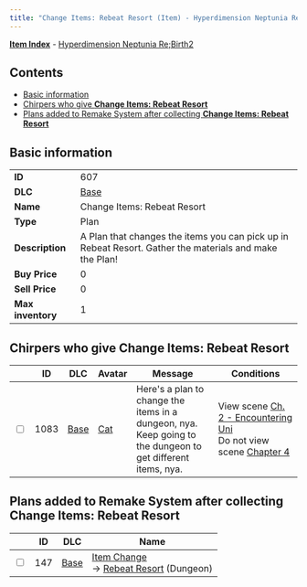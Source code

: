 ```yaml
---
title: "Change Items: Rebeat Resort (Item) - Hyperdimension Neptunia Re;Birth2"
---
```


[**Item Index**](/neptunia/rb2/item/index.html) - [Hyperdimension Neptunia Re;Birth2](/neptunia/rb2)

## Contents

- [Basic information](#basic-information)
- [Chirpers who give **Change Items: Rebeat Resort**](#chirpers-who-give-change-items-rebeat-resort)
- [Plans added to Remake System after collecting **Change Items: Rebeat Resort**](#plans-added-to-remake-system-after-collecting-change-items-rebeat-resort)

## Basic information

|   |   |
| -- | -- |
| **ID** | 607 |
| **DLC** | [Base](/neptunia/rb2/dlc/0-base.html) |
| **Name** | Change Items: Rebeat Resort |
| **Type** | Plan |
| **Description** | A Plan that changes the items you can pick up in Rebeat Resort. Gather the materials and make the Plan! |
| **Buy Price** | 0 |
| **Sell Price** | 0 |
| **Max inventory** | 1 |

## Chirpers who give **Change Items: Rebeat Resort**

|    | ID | DLC | Avatar | Message | Conditions |
| -- | -- | --- | ------ | ------- | ---------- |
| <input type="checkbox" id="rb2-chirper-event-0-1083" class="trackbox" /> | 1083 | [Base](/neptunia/rb2/dlc/0-base.html) | [Cat](/neptunia/rb2/avatar/0-51-cat.html) | Here's a plan to change the items in a dungeon, nya.<br />Keep going to the dungeon to get different items, nya. | View scene [Ch. 2 - Encountering Uni](/neptunia/rb2/scene/0-103-ch-2-encountering-uni.html)<br />Do not view scene [Chapter 4](/neptunia/rb2/scene/0-301-chapter-4.html) |

## Plans added to Remake System after collecting **Change Items: Rebeat Resort**

|    | ID | DLC | Name |
| -- | -- | --- | ---- |
| <input type="checkbox" id="rb2-remake-0-147" class="trackbox" /> | 147 | [Base](/neptunia/rb2/dlc/0-base.html) | [Item Change](/neptunia/rb2/remake/0-147-item-change.html)<br />→ [Rebeat Resort](/neptunia/rb2/dungeon/0-4-rebeat-resort.html) (Dungeon) |